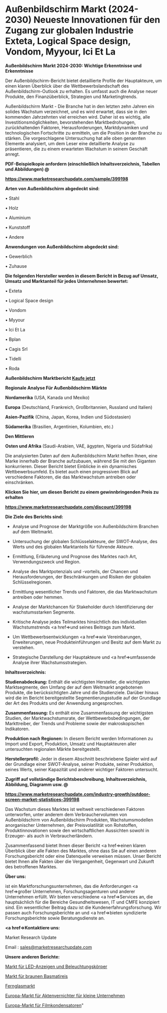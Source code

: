 # Außenbildschirm Markt (2024-2030) Neueste Innovationen für den Zugang zur globalen Industrie Exteta, Logical Space design, Vondom, Myyour, Ici Et La

<strong>Außenbildschirm Markt 2024-2030: Wichtige Erkenntnisse und Erkenntnisse</strong>

Der Außenbildschirm-Bericht bietet detaillierte Profile der Hauptakteure, um einen klaren Überblick über die Wettbewerbslandschaft des Außenbildschirm-Outlook zu erhalten. Es umfasst auch die Analyse neuer Produkte, den Finanzüberblick, Strategien und Marketingtrends.

Außenbildschirm Markt - Die Branche hat in den letzten zehn Jahren ein solides Wachstum verzeichnet, und es wird erwartet, dass sie in den kommenden Jahrzehnten viel erreichen wird. Daher ist es wichtig, alle Investitionsmöglichkeiten, bevorstehenden Marktbedrohungen, zurückhaltenden Faktoren, Herausforderungen, Marktdynamiken und technologischen Fortschritte zu ermitteln, um die Position in der Branche zu stärken. Die vorgeschlagene Untersuchung hat alle oben genannten Elemente analysiert, um dem Leser eine detaillierte Analyse zu präsentieren, die zu einem erwarteten Wachstum in seinem Geschäft anregt.



<strong><b>PDF-Beispielkopie anfordern (einschließlich Inhaltsverzeichnis, Tabellen und Abbildungen) @ </b></strong>

<strong><a href=https://www.marketresearchupdate.com/sample/399198>

<strong>https://www.marketresearchupdate.com/sample/399198</u></a></strong></strong>



<strong>Arten von Außenbildschirm abgedeckt sind:</strong>

• Stahl

• Holz

• Aluminium

• Kunststoff

• Andere



<strong>Anwendungen von Außenbildschirm abgedeckt sind:</strong>

• Gewerblich

• Zuhause



<strong>Die folgenden Hersteller werden in diesem Bericht in Bezug auf Umsatz, Umsatz und Marktanteil für jedes Unternehmen bewertet:</strong>

• Exteta

• Logical Space design

• Vondom

• Myyour

• Ici Et La

• Bplan

• Cagis Srl

• Tidelli

• Roda



<strong>Außenbildschirm Marktbericht <a href=https://www.marketresearchupdate.com/buynow/399198>Kaufe jetzt</a></strong>



<strong>Regionale Analyse Für Außenbildschirm Märkte</strong>



<strong>Nordamerika</strong> (USA, Kanada und Mexiko)



<strong>Europa</strong> (Deutschland, Frankreich, Großbritannien, Russland und Italien)



<strong>Asien-Pazifik</strong> (China, Japan, Korea, Indien und Südostasien)



<strong>Südamerika</strong> (Brasilien, Argentinien, Kolumbien, etc.)



<strong>Den Mittleren</strong> 

<strong>Osten und Afrika</strong> (Saudi-Arabien, VAE, ägypten, Nigeria und Südafrika)

Die analysierten Daten auf dem Außenbildschirm Markt helfen Ihnen, eine Marke innerhalb der Branche aufzubauen, während Sie mit den Giganten konkurrieren. Dieser Bericht bietet Einblicke in ein dynamisches Wettbewerbsumfeld. Es bietet auch einen progressiven Blick auf verschiedene Faktoren, die das Marktwachstum antreiben oder einschränken.



<strong>Klicken Sie hier, um diesen Bericht zu einem gewinnbringenden Preis zu erhalten
</strong>

<strong><a href=https://www.marketresearchupdate.com/discount/399198>https://www.marketresearchupdate.com/discount/399198</b></u></strong></a>



<strong>Die Ziele des Berichts sind:</strong>

- Analyse und Prognose der Marktgröße von Außenbildschirm Branchen auf dem Weltmarkt.

- Untersuchung der globalen Schlüsselakteure, der SWOT-Analyse, des Werts und des globalen Marktanteils für führende Akteure.

- Ermittlung, Erläuterung und Prognose des Marktes nach Art, Verwendungszweck und Region.

- Analyse des Marktpotenzials und -vorteils, der Chancen und Herausforderungen, der Beschränkungen und Risiken der globalen Schlüsselregionen.

- Ermittlung wesentlicher Trends und Faktoren, die das Marktwachstum antreiben oder hemmen.

- Analyse der Marktchancen für Stakeholder durch Identifizierung der wachstumsstarken Segmente.

- Kritische Analyse jedes Teilmarktes hinsichtlich des individuellen Wachstumstrends <a href=>und</a> seines Beitrags zum Markt.

- Um Wettbewerbsentwicklungen <a href=>wie</a> Vereinbarungen, Erweiterungen, neue Produkteinführungen und Besitz auf dem Markt zu verstehen.

- Strategische Darstellung der Hauptakteure und <a href=>umfas</a>sende Analyse ihrer Wachstumsstrategien.



<strong>Inhaltsverzeichnis:</strong>



<strong>Studienabdeckung:</strong> Enthält die wichtigsten Hersteller, die wichtigsten Marktsegmente, den Umfang der auf dem Weltmarkt angebotenen Produkte, die berücksichtigten Jahre und die Studienziele. Darüber hinaus wird die im Bericht bereitgestellte Segmentierungsstudie auf der Grundlage der Art des Produkts und der Anwendung angesprochen.



<strong>Zusammenfassung:</strong> Es enthält eine Zusammenfassung der wichtigsten Studien, der Marktwachstumsrate, der Wettbewerbsbedingungen, der Markttreiber, der Trends und Probleme sowie der makroskopischen Indikatoren.



<strong>Produktion nach Regionen:</strong> In diesem Bericht werden Informationen zu Import und Export, Produktion, Umsatz und Hauptakteuren aller untersuchten regionalen Märkte bereitgestellt.



<strong>Herstellerprofil:</strong> Jeder in diesem Abschnitt beschriebene Spieler wird auf der Grundlage einer SWOT-Analyse, seiner Produkte, seiner Produktion, seines Werts, seiner Kapazität und anderer wichtiger Faktoren untersucht.



<strong><b>Zugriff auf vollständige Berichtsbeschreibung, Inhaltsverzeichnis, Abbildung, Diagramm usw. @ </b></strong>

<strong><a href=https://www.marketresearchupdate.com/industry-growth/outdoor-screen-market-statistices-399198>https://www.marketresearchupdate.com/industry-growth/outdoor-screen-market-statistices-399198</a></strong>

Das Wachstum dieses Marktes ist weltweit verschiedenen Faktoren unterworfen, unter anderem dem Verbrauchervolumen von Außenbildschirm von Außenbildschirm Produkten, Wachstumsmodellen anorganischer Unternehmen, der Preisvolatilität von Rohstoffen, Produktinnovationen sowie den wirtschaftlichen Aussichten sowohl in Erzeuger- als auch in Verbraucherländern.

Zusammenfassend bietet Ihnen dieser Bericht <a href=>einen</a> klaren Überblick über alle Fakten des Marktes, ohne dass Sie auf einen anderen Forschungsbericht oder eine Datenquelle verweisen müssen. Unser Bericht bietet Ihnen alle Fakten über die Vergangenheit, Gegenwart und Zukunft des betroffenen Marktes.



<strong>Über uns:</strong>

 ist ein Marktforschungsunternehmen, das die Anforderungen <a href=>großer</a> Unternehmen, Forschungsagenturen und anderer Unternehmen erfüllt. Wir bieten verschiedene <a href=>Services</a> an, die hauptsächlich für die Bereiche Gesundheitswesen, IT und CMFE konzipiert sind. Ein wesentlicher Beitrag dazu ist die Kundenerfahrungsforschung. Wir passen auch Forschungsberichte an und <a href=>bieten</a> syndizierte Forschungsberichte sowie Beratungsdienste an.



<strong><a href=>Kontaktiere uns:</a></strong>

Market Research Update

Email : sales@marketresearchupdate.com



<strong>Unsere anderen Berichte:</strong>

<a href=https://www.linkedin.com/pulse/led-displays-lighting-fixtures-market-size>Markt für LED-Anzeigen und Beleuchtungskörper</a>

<a href=https://www.linkedin.com/pulse/brown-basmati-rice-market-size-emerging-trends>Markt für braunen Basmatireis</a>

<a href=https://www.linkedin.com/pulse/binocular-market-report-2023-top-company-trends-future>Fernglasmarkt</a>

<a href=https://www.linkedin.com/pulse/europe-small-business-paper-shredders-market>Europa-Markt für Aktenvernichter für kleine Unternehmen</a>

<a href=https://www.linkedin.com/pulse/europe-film-capacitors-market-2023-challenges-business>Europa-Markt für Filmkondensatoren</a>"
